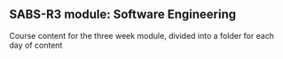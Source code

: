 ## SABS-R3 module: Software Engineering

Course content for the three week module, divided into a folder for each day of content
